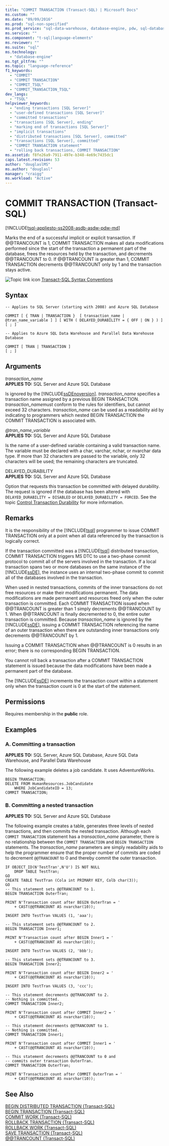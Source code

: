```yaml
---
title: "COMMIT TRANSACTION (Transact-SQL) | Microsoft Docs"
ms.custom: ""
ms.date: "09/09/2016"
ms.prod: "sql-non-specified"
ms.prod_service: "sql-data-warehouse, database-engine, pdw, sql-database"
ms.service: ""
ms.component: "t-sql|language-elements"
ms.reviewer: ""
ms.suite: "sql"
ms.technology: 
  - "database-engine"
ms.tgt_pltfrm: ""
ms.topic: "language-reference"
f1_keywords: 
  - "COMMIT"
  - "COMMIT TRANSACTION"
  - "COMMIT_TSQL"
  - "COMMIT_TRANSACTION_TSQL"
dev_langs: 
  - "TSQL"
helpviewer_keywords: 
  - "ending transactions [SQL Server]"
  - "user-defined transactions [SQL Server]"
  - "committed transactions"
  - "transactions [SQL Server], ending"
  - "marking end of transactions [SQL Server]"
  - "implicit transactions"
  - "distributed transactions [SQL Server], committed"
  - "transactions [SQL Server], committed"
  - "COMMIT TRANSACTION statement"
  - "rolling back transactions, COMMIT TRANSACTION"
ms.assetid: f8fe26a9-7911-497e-b348-4e69c7435dc1
caps.latest.revision: 53
author: "douglaslMS"
ms.author: "douglasl"
manager: "craigg"
ms.workload: "Active"
---
```

# COMMIT TRANSACTION (Transact-SQL)
[!INCLUDE[tsql-appliesto-ss2008-asdb-asdw-pdw-md](../../includes/tsql-appliesto-ss2008-asdb-asdw-pdw-md.md)]

  Marks the end of a successful implicit or explicit transaction. If @@TRANCOUNT is 1, COMMIT TRANSACTION makes all data modifications performed since the start of the transaction a permanent part of the database, frees the resources held by the transaction, and decrements @@TRANCOUNT to 0. If @@TRANCOUNT is greater than 1, COMMIT TRANSACTION decrements @@TRANCOUNT only by 1 and the transaction stays active.  
  
 ![Topic link icon](../../database-engine/configure-windows/media/topic-link.gif "Topic link icon") [Transact-SQL Syntax Conventions](../../t-sql/language-elements/transact-sql-syntax-conventions-transact-sql.md)  
  
## Syntax  
  
```  
-- Applies to SQL Server (starting with 2008) and Azure SQL Database
  
COMMIT [ { TRAN | TRANSACTION }  [ transaction_name | @tran_name_variable ] ] [ WITH ( DELAYED_DURABILITY = { OFF | ON } ) ]  
[ ; ]  
```  
 
```  
-- Applies to Azure SQL Data Warehouse and Parallel Data Warehouse Database
  
COMMIT [ TRAN | TRANSACTION ] 
[ ; ]  
``` 
 
  
## Arguments  
 *transaction_name*  
 **APPLIES TO:** SQL Server and Azure SQL Database
 
 Is ignored by the [!INCLUDE[ssDEnoversion](../../includes/ssdenoversion-md.md)]. *transaction_name* specifies a transaction name assigned by a previous BEGIN TRANSACTION. *transaction_name*must conform to the rules for identifiers, but cannot exceed 32 characters. *transaction_name* can be used as a readability aid by indicating to programmers which nested BEGIN TRANSACTION the COMMIT TRANSACTION is associated with.  
  
 *@tran_name_variable*  
 **APPLIES TO:** SQL Server and Azure SQL Database  
 
Is the name of a user-defined variable containing a valid transaction name. The variable must be declared with a char, varchar, nchar, or nvarchar data type. If more than 32 characters are passed to the variable, only 32 characters will be used; the remaining characters are truncated.  
  
 DELAYED_DURABILITY  
 **APPLIES TO:** SQL Server and Azure SQL Database   

 Option that requests this transaction be committed with delayed durability. The request is ignored if the database has been altered with `DELAYED_DURABILITY = DISABLED` or `DELAYED_DURABILITY = FORCED`. See the topic [Control Transaction Durability](../../relational-databases/logs/control-transaction-durability.md) for more information.  
  
## Remarks  
 It is the responsibility of the [!INCLUDE[tsql](../../includes/tsql-md.md)] programmer to issue COMMIT TRANSACTION only at a point when all data referenced by the transaction is logically correct.  
  
 If the transaction committed was a [!INCLUDE[tsql](../../includes/tsql-md.md)] distributed transaction, COMMIT TRANSACTION triggers MS DTC to use a two-phase commit protocol to commit all of the servers involved in the transaction. If a local transaction spans two or more databases on the same instance of the [!INCLUDE[ssDE](../../includes/ssde-md.md)], the instance uses an internal two-phase commit to commit all of the databases involved in the transaction.  
  
 When used in nested transactions, commits of the inner transactions do not free resources or make their modifications permanent. The data modifications are made permanent and resources freed only when the outer transaction is committed. Each COMMIT TRANSACTION issued when @@TRANCOUNT is greater than 1 simply decrements @@TRANCOUNT by 1. When @@TRANCOUNT is finally decremented to 0, the entire outer transaction is committed. Because *transaction_name* is ignored by the [!INCLUDE[ssDE](../../includes/ssde-md.md)], issuing a COMMIT TRANSACTION referencing the name of an outer transaction when there are outstanding inner transactions only decrements @@TRANCOUNT by 1.  
  
 Issuing a COMMIT TRANSACTION when @@TRANCOUNT is 0 results in an error; there is no corresponding BEGIN TRANSACTION.  
  
 You cannot roll back a transaction after a COMMIT TRANSACTION statement is issued because the data modifications have been made a permanent part of the database.  
  
 The [!INCLUDE[ssDE](../../includes/ssde-md.md)] increments the transaction count within a statement only when the transaction count is 0 at the start of the statement.  
  
## Permissions  
 Requires membership in the **public** role.  
  
## Examples  
  
### A. Committing a transaction  
**APPLIES TO:** SQL Server, Azure SQL Database, Azure SQL Data Warehouse, and Parallel Data Warehouse   

The following example deletes a job candidate. It uses AdventureWorks. 
  
```   
BEGIN TRANSACTION;   
DELETE FROM HumanResources.JobCandidate  
    WHERE JobCandidateID = 13;   
COMMIT TRANSACTION;   
```  
  
### B. Committing a nested transaction  
**APPLIES TO:** SQL Server and Azure SQL Database    

The following example creates a table, generates three levels of nested transactions, and then commits the nested transaction. Although each `COMMIT TRANSACTION` statement has a *transaction_name* parameter, there is no relationship between the `COMMIT TRANSACTION` and `BEGIN TRANSACTION` statements. The *transaction_name* parameters are simply readability aids to help the programmer ensure that the proper number of commits are coded to decrement `@@TRANCOUNT` to 0 and thereby commit the outer transaction. 
  
```   
IF OBJECT_ID(N'TestTran',N'U') IS NOT NULL  
    DROP TABLE TestTran;  
GO  
CREATE TABLE TestTran (Cola int PRIMARY KEY, Colb char(3));  
GO  
-- This statement sets @@TRANCOUNT to 1.  
BEGIN TRANSACTION OuterTran;  
  
PRINT N'Transaction count after BEGIN OuterTran = '  
    + CAST(@@TRANCOUNT AS nvarchar(10));  
 
INSERT INTO TestTran VALUES (1, 'aaa');  
 
-- This statement sets @@TRANCOUNT to 2.  
BEGIN TRANSACTION Inner1;  
 
PRINT N'Transaction count after BEGIN Inner1 = '  
    + CAST(@@TRANCOUNT AS nvarchar(10));  
  
INSERT INTO TestTran VALUES (2, 'bbb');  
  
-- This statement sets @@TRANCOUNT to 3.  
BEGIN TRANSACTION Inner2;  
  
PRINT N'Transaction count after BEGIN Inner2 = '  
    + CAST(@@TRANCOUNT AS nvarchar(10));  
  
INSERT INTO TestTran VALUES (3, 'ccc');  
  
-- This statement decrements @@TRANCOUNT to 2.  
-- Nothing is committed.  
COMMIT TRANSACTION Inner2;  
 
PRINT N'Transaction count after COMMIT Inner2 = '  
    + CAST(@@TRANCOUNT AS nvarchar(10));  
 
-- This statement decrements @@TRANCOUNT to 1.  
-- Nothing is committed.  
COMMIT TRANSACTION Inner1;  
 
PRINT N'Transaction count after COMMIT Inner1 = '  
    + CAST(@@TRANCOUNT AS nvarchar(10));  
  
-- This statement decrements @@TRANCOUNT to 0 and  
-- commits outer transaction OuterTran.  
COMMIT TRANSACTION OuterTran;  
  
PRINT N'Transaction count after COMMIT OuterTran = '  
    + CAST(@@TRANCOUNT AS nvarchar(10));  
```  
  
## See Also  
 [BEGIN DISTRIBUTED TRANSACTION &#40;Transact-SQL&#41;](../../t-sql/language-elements/begin-distributed-transaction-transact-sql.md)   
 [BEGIN TRANSACTION &#40;Transact-SQL&#41;](../../t-sql/language-elements/begin-transaction-transact-sql.md)   
 [COMMIT WORK &#40;Transact-SQL&#41;](../../t-sql/language-elements/commit-work-transact-sql.md)   
 [ROLLBACK TRANSACTION &#40;Transact-SQL&#41;](../../t-sql/language-elements/rollback-transaction-transact-sql.md)   
 [ROLLBACK WORK &#40;Transact-SQL&#41;](../../t-sql/language-elements/rollback-work-transact-sql.md)   
 [SAVE TRANSACTION &#40;Transact-SQL&#41;](../../t-sql/language-elements/save-transaction-transact-sql.md)   
 [@@TRANCOUNT &#40;Transact-SQL&#41;](../../t-sql/functions/trancount-transact-sql.md)  
  
  
